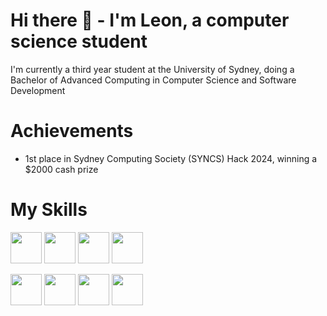 # Hi there 👋 - I'm Leon, a computer science student
I'm currently a third year student at the University of Sydney, doing a Bachelor of Advanced Computing in Computer Science and Software Development

# Achievements
- 1st place in Sydney Computing Society (SYNCS) Hack 2024, winning a $2000 cash prize

# My Skills
<p align="left">
  <img style="width:50px;height:50pxpx;" src="https://cdn.jsdelivr.net/gh/devicons/devicon@latest/icons/python/python-original-wordmark.svg"/>
  <img style="width:50px;height:50pxpx;" src="https://cdn.jsdelivr.net/gh/devicons/devicon@latest/icons/java/java-original-wordmark.svg"/>
  <img style="width:50px;height:50pxpx;" src="https://cdn.jsdelivr.net/gh/devicons/devicon@latest/icons/c/c-original.svg"/>
  <img style="width:50px;height:50pxpx;" src="https://cdn.jsdelivr.net/gh/devicons/devicon@latest/icons/azuresqldatabase/azuresqldatabase-original.svg"/>
</p>
<p>
  <img style="width:50px;height:50pxpx;" src="https://upload.wikimedia.org/wikipedia/commons/6/61/HTML5_logo_and_wordmark.svg" />
  <img style="width:50px;height:50pxpx;" src="https://cdn.jsdelivr.net/gh/devicons/devicon@latest/icons/css3/css3-original-wordmark.svg" />
  <img style="width:50px;height:50pxpx;" src="https://upload.wikimedia.org/wikipedia/commons/b/ba/Javascript_badge.svg"/>
  <img style="width:50px;height:50pxpx;" src="https://upload.wikimedia.org/wikipedia/commons/a/a7/React-icon.svg" />
  
</p>


